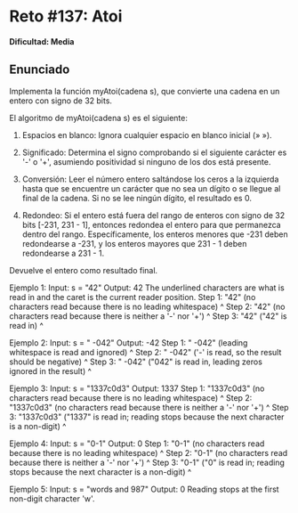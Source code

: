# Reto #137: Atoi

#### Dificultad: Media

## Enunciado

Implementa la función myAtoi(cadena s), que convierte una cadena en un entero con signo de 32 bits.

El algoritmo de myAtoi(cadena s) es el siguiente:

1. Espacios en blanco: Ignora cualquier espacio en blanco inicial (» »).

2. Significado: Determina el signo comprobando si el siguiente carácter es '-' o '+', asumiendo positividad si ninguno de los dos está presente.

3. Conversión: Leer el número entero saltándose los ceros a la izquierda hasta que se encuentre un carácter que no sea un dígito o se llegue al final de la cadena. Si no se lee ningún dígito, el resultado es 0.

4. Redondeo: Si el entero está fuera del rango de enteros con signo de 32 bits [-231, 231 - 1], entonces redondea el entero para que permanezca dentro del rango. Específicamente, los enteros menores que -231 deben redondearse a -231, y los enteros mayores que 231 - 1 deben redondearse a 231 - 1.

Devuelve el entero como resultado final.

Ejemplo 1:
Input: s = "42"
Output: 42
The underlined characters are what is read in and the caret is the current reader position.
Step 1: "42" (no characters read because there is no leading whitespace)
^
Step 2: "42" (no characters read because there is neither a '-' nor '+')
^
Step 3: "42" ("42" is read in)
^

Ejemplo 2:
Input: s = " -042"
Output: -42
Step 1: " -042" (leading whitespace is read and ignored)
^
Step 2: " -042" ('-' is read, so the result should be negative)
^
Step 3: " -042" ("042" is read in, leading zeros ignored in the result)
^

Ejemplo 3:
Input: s = "1337c0d3"
Output: 1337
Step 1: "1337c0d3" (no characters read because there is no leading whitespace)
^
Step 2: "1337c0d3" (no characters read because there is neither a '-' nor '+')
^
Step 3: "1337c0d3" ("1337" is read in; reading stops because the next character is a non-digit)
^

Ejemplo 4:
Input: s = "0-1"
Output: 0
Step 1: "0-1" (no characters read because there is no leading whitespace)
^
Step 2: "0-1" (no characters read because there is neither a '-' nor '+')
^
Step 3: "0-1" ("0" is read in; reading stops because the next character is a non-digit)
^

Ejemplo 5:
Input: s = "words and 987"
Output: 0
Reading stops at the first non-digit character 'w'.
